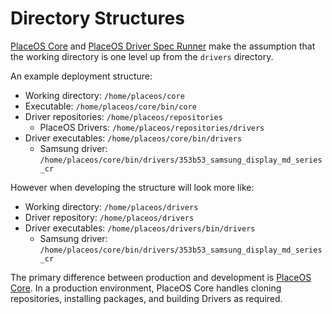 # Directory Structures

[PlaceOS Core](https://github.com/PlaceOS/core) and [PlaceOS Driver Spec Runner](https://github.com/PlaceOS/driver-spec-runner) make the assumption that the working directory is one level
up from the `drivers` directory.

An example deployment structure:

* Working directory: `/home/placeos/core`
* Executable: `/home/placeos/core/bin/core`
* Driver repositories: `/home/placeos/repositories`
  * PlaceOS Drivers: `/home/placeos/repositories/drivers`
* Driver executables: `/home/placeos/core/bin/drivers`
  * Samsung driver: `/home/placeos/core/bin/drivers/353b53_samsung_display_md_series_cr`

However when developing the structure will look more like:

* Working directory: `/home/placeos/drivers`
* Driver repository: `/home/placeos/drivers`
* Driver executables: `/home/placeos/drivers/bin/drivers`
  * Samsung driver: `/home/placeos/core/bin/drivers/353b53_samsung_display_md_series_cr`

The primary difference between production and development is [PlaceOS Core](https://github.com/PlaceOS/core).
In a production environment, PlaceOS Core handles cloning repositories, installing packages, and building Drivers as required.
